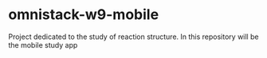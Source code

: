 # omnistack-w9-mobile
Project dedicated to the study of reaction structure. In this repository will be the mobile study app
